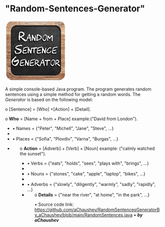 # "Random-Sentences-Generator"
<img alt="Image" width="200px" src="assets/images/RandomSentence-Pic.png"></img>

A simple console-based Java program.
The program generates random sentences using a simple method for getting a random words.
The *Generator* is based on the following model:

o	[Sentence] = [Who] +[Action] + [Detail].

o	**Who** = [Name + from + Place] example:("David from London").
	<ul>
	<li>• Names = {"Peter", "Michell", "Jane", "Steve", ...}<li>
	<li>• Places = {"Sofia", "Plovdiv", "Varna", "Burgas", ...}<li>
	<ul>
	
o	**Action** = [Adverb] + [Verb] + [Noun] example: ("calmly watched the sunset").
	<ul>
	<li>• Verbs = {"eats", "holds", "sees", "plays with", "brings", ...}<li>
	<li>• Nouns = {"stones", "cake", "apple", "laptop", "bikes", ...}<li>
	<li>• Adverbs = {"slowly", "diligently", "warmly", "sadly", "rapidly", ...}<li>
	<ul>
o	**Details** = {"near the river", "at home", "in the park", ...}
	
• Source code link: https://github.com/aChaushev/RandomSentencesGeneratorBy_aChaushev/blob/main/RandomSentences.java
• ***by aChaushev***